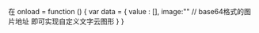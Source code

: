在 
onload = function () {
    var data = {
        value : [],
        image:""  // base64格式的图片地址  即可实现自定义文字云图形
    }
} 
